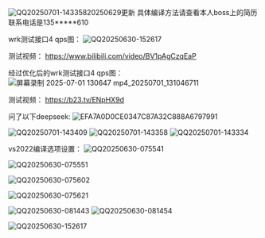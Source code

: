![QQ20250701-143358](https://github.com/user-attachments/assets/3c9703fc-1352-4278-bfb2-edffdf13f03e)20250629更新  具体编译方法请查看本人boss上的简历   联系电话是135*****610



wrk测试接口4 qps图：
![QQ20250630-152617](https://github.com/user-attachments/assets/da3ea4b5-2657-4553-aa7a-e976055663bc)

测试视频：
https://www.bilibili.com/video/BV1pAgCzqEaP

经过优化后的wrk测试接口4  qps图：
![屏幕录制 2025-07-01 130647 mp4_20250701_131046711](https://github.com/user-attachments/assets/2b226413-54ba-4e75-bfbc-6b76f7176f50)

测试视频：
https://b23.tv/ENpHX9d

问了以下deepseek:
![EFA7A0D0CE0347C87A32C888A6797991](https://github.com/user-attachments/assets/61b0e129-a90a-46ff-bccf-8b848340e2fe)

![QQ20250701-143409](https://github.com/user-attachments/assets/adcc0e3c-f374-4797-83d2-255a996d5625)
![QQ20250701-143358](https://github.com/user-attachments/assets/db8e0513-7aa1-47af-8a70-8b96c7204e28)
![QQ20250701-143334](https://github.com/user-attachments/assets/074b0771-4915-4a8b-b97f-744dceb124f2)


vs2022编译选项设置：
![QQ20250630-075541](https://github.com/user-attachments/assets/e48d1fee-c0fb-440d-bb53-1fc784cbc389)

![QQ20250630-075551](https://github.com/user-attachments/assets/6fd00da1-3e50-4a33-9172-64032b01911d)

![QQ20250630-075602](https://github.com/user-attachments/assets/b80ccb84-048f-4090-bc79-b6c5ac38d156)

![QQ20250630-075621](https://github.com/user-attachments/assets/64aeff04-3978-4fe6-a21f-99cbec8498dc)

![QQ20250630-081443](https://github.com/user-attachments/assets/544e0d9f-1f97-4960-8c10-c828d2b75d34)
![QQ20250630-081454](https://github.com/user-attachments/assets/97f3efe0-2a98-4dbb-bf97-fba6ebd34549)

![QQ20250630-152617](https://github.com/user-attachments/assets/0a570152-e83f-4566-be2b-ad7934b90886)
